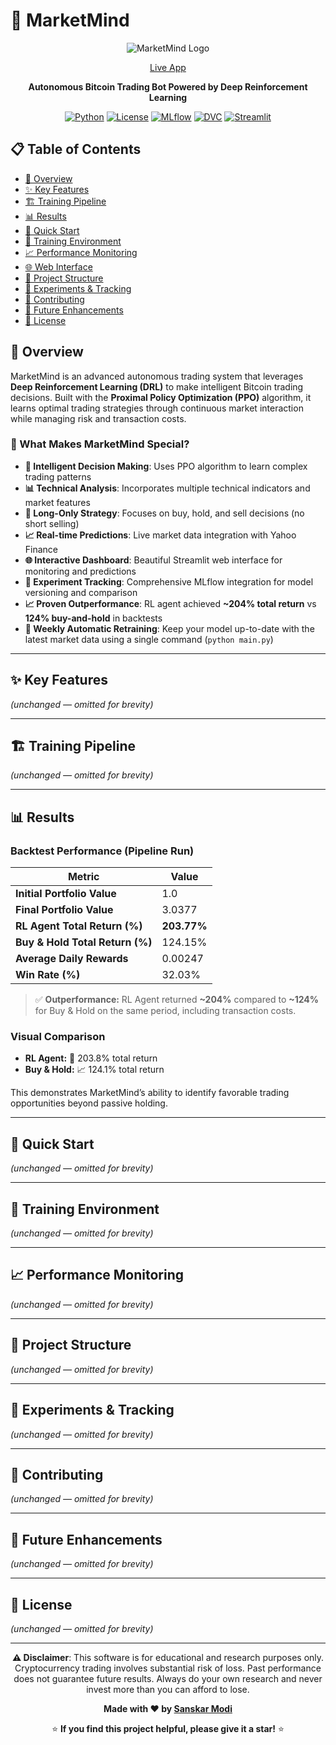 # 🧠 MarketMind

<div align="center">

![MarketMind Logo](https://img.shields.io/badge/MarketMind-AI%20Trading%20Bot-purple?style=for-the-badge&logo=bitcoin&logoColor=white)

[Live App](https://marketmind-sanskarmodi.streamlit.app/)

**Autonomous Bitcoin Trading Bot Powered by Deep Reinforcement Learning**

[![Python](https://img.shields.io/badge/Python-3.8+-blue.svg?style=flat&logo=python&logoColor=white)](https://python.org)
[![License](https://img.shields.io/badge/License-MIT-green.svg?style=flat)](LICENSE)
[![MLflow](https://img.shields.io/badge/MLflow-Experiment%20Tracking-orange.svg?style=flat&logo=mlflow)](https://mlflow.org)
[![DVC](https://img.shields.io/badge/DVC-Pipeline%20Versioning-blue.svg?style=flat&logo=dvc)](https://dvc.org)
[![Streamlit](https://img.shields.io/badge/Streamlit-Web%20App-red.svg?style=flat&logo=streamlit)](https://streamlit.io)

</div>

## 📋 Table of Contents

- [🌟 Overview](#-overview)
- [✨ Key Features](#-key-features)
- [🏗️ Training Pipeline](#-training-pipeline)
- [📊 Results](#-results)
- [🚀 Quick Start](#-quick-start)
- [🧪 Training Environment](#-training-environment)
- [📈 Performance Monitoring](#-performance-monitoring)
- [🌐 Web Interface](#-web-interface)
- [📁 Project Structure](#-project-structure)
- [🔬 Experiments & Tracking](#-experiments--tracking)
- [🤝 Contributing](#-contributing)
- [🔮 Future Enhancements](#-future-enhancements)
- [📜 License](#-license)

## 🌟 Overview

MarketMind is an advanced autonomous trading system that leverages **Deep Reinforcement Learning (DRL)** to make intelligent Bitcoin trading decisions. Built with the **Proximal Policy Optimization (PPO)** algorithm, it learns optimal trading strategies through continuous market interaction while managing risk and transaction costs.

### 🎯 What Makes MarketMind Special?

- **🤖 Intelligent Decision Making**: Uses PPO algorithm to learn complex trading patterns
- **📊 Technical Analysis**: Incorporates multiple technical indicators and market features
- **🔄 Long-Only Strategy**: Focuses on buy, hold, and sell decisions (no short selling)
- **📈 Real-time Predictions**: Live market data integration with Yahoo Finance
- **🌐 Interactive Dashboard**: Beautiful Streamlit web interface for monitoring and predictions
- **🔬 Experiment Tracking**: Comprehensive MLflow integration for model versioning and comparison
- **📈 Proven Outperformance**: RL agent achieved **~204% total return** vs **124% buy-and-hold** in backtests
- **🔄 Weekly Automatic Retraining**: Keep your model up-to-date with the latest market data using a single command (`python main.py`)

---

## ✨ Key Features

*(unchanged — omitted for brevity)*

---

## 🏗️ Training Pipeline

*(unchanged — omitted for brevity)*

---

## 📊 Results

### Backtest Performance (Pipeline Run)

| Metric                         | Value                          |
|-------------------------------|-------------------------------|
| **Initial Portfolio Value**    | 1.0                           |
| **Final Portfolio Value**      | 3.0377                        |
| **RL Agent Total Return (%)**  | **203.77%**                   |
| **Buy & Hold Total Return (%)**| 124.15%                       |
| **Average Daily Rewards**      | 0.00247                       |
| **Win Rate (%)**               | 32.03%                        |

> ✅ **Outperformance:** RL Agent returned **~204%** compared to **~124%** for Buy & Hold on the same period, including transaction costs.

### Visual Comparison

- **RL Agent:** 🚀 203.8% total return  
- **Buy & Hold:** 📈 124.1% total return  

This demonstrates MarketMind’s ability to identify favorable trading opportunities beyond passive holding.

---

## 🚀 Quick Start

*(unchanged — omitted for brevity)*

---

## 🧪 Training Environment

*(unchanged — omitted for brevity)*

---

## 📈 Performance Monitoring

*(unchanged — omitted for brevity)*

---

## 📁 Project Structure

*(unchanged — omitted for brevity)*

---

## 🔬 Experiments & Tracking

*(unchanged — omitted for brevity)*

---

## 🤝 Contributing

*(unchanged — omitted for brevity)*

---

## 🔮 Future Enhancements

*(unchanged — omitted for brevity)*

---

## 📜 License

*(unchanged — omitted for brevity)*

---

<div align="center">

**⚠️ Disclaimer**: This software is for educational and research purposes only. Cryptocurrency trading involves substantial risk of loss. Past performance does not guarantee future results. Always do your own research and never invest more than you can afford to lose.

**Made with ❤️ by [Sanskar Modi](https://github.com/sanskarmodi8)**

⭐ **If you find this project helpful, please give it a star!** ⭐

</div>
